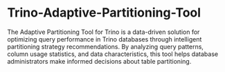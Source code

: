 # Trino-Adaptive-Partitioning-Tool
The Adaptive Partitioning Tool for Trino is a data-driven solution for optimizing query performance in Trino databases through intelligent partitioning strategy recommendations. By analyzing query patterns, column usage statistics, and data characteristics, this tool helps database administrators make informed decisions about table partitioning.

